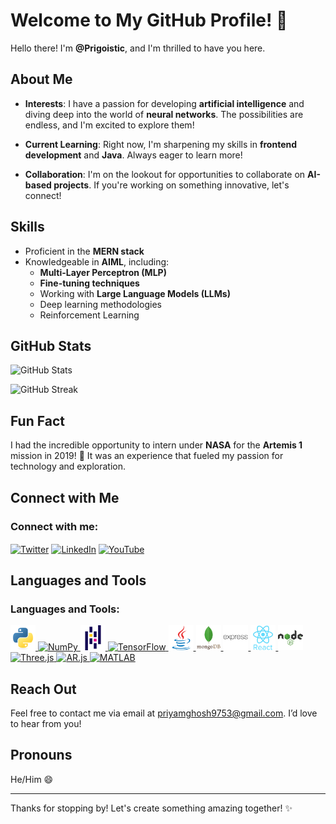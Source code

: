 # Welcome to My GitHub Profile! 👋

Hello there! I'm **@Prigoistic**, and I'm thrilled to have you here.

## About Me

- **Interests**: I have a passion for developing **artificial intelligence** and diving deep into the world of **neural networks**. The possibilities are endless, and I'm excited to explore them!

- **Current Learning**: Right now, I'm sharpening my skills in **frontend development** and **Java**. Always eager to learn more!

- **Collaboration**: I'm on the lookout for opportunities to collaborate on **AI-based projects**. If you're working on something innovative, let's connect!

## Skills

- Proficient in the **MERN stack**
- Knowledgeable in **AIML**, including:
  - **Multi-Layer Perceptron (MLP)**
  - **Fine-tuning techniques**
  - Working with **Large Language Models (LLMs)**
  - Deep learning methodologies
  - Reinforcement Learning

## GitHub Stats

![GitHub Stats](https://github-readme-stats.vercel.app/api?username=Prigoistic&show_icons=true&theme=radical)

![GitHub Streak](https://github-readme-streak-stats-eight.vercel.app?user=Prigoistic&theme=radical)


## Fun Fact

I had the incredible opportunity to intern under **NASA** for the **Artemis 1** mission in 2019! 🚀 It was an experience that fueled my passion for technology and exploration.

## Connect with Me

<h3 align="left">Connect with me:</h3>
<p align="left">
<a href="https://twitter.com/yourprofile" target="blank"><img align="center" src="https://cdn.jsdelivr.net/npm/simple-icons@3.0.1/icons/twitter.svg" alt="Twitter" height="30" width="40" /></a>
<a href="https://www.linkedin.com/in/priyam-ghosh-252076231/" target="blank"><img align="center" src="https://cdn.jsdelivr.net/npm/simple-icons@3.0.1/icons/linkedin.svg" alt="LinkedIn" height="30" width="40" /></a>
<a href="https://youtube.com/yourprofile" target="blank"><img align="center" src="https://cdn.jsdelivr.net/npm/simple-icons@3.0.1/icons/youtube.svg" alt="YouTube" height="30" width="40" /></a>
</p>

## Languages and Tools

<h3 align="left">Languages and Tools:</h3>
<p align="left">
  <a href="https://www.python.org" target="_blank" rel="noreferrer">
    <img src="https://raw.githubusercontent.com/devicons/devicon/master/icons/python/python-original.svg" alt="Python" width="40" height="40"/>
  </a>
  <a href="https://numpy.org/" target="_blank" rel="noreferrer">
    <img src="https://cdn.jsdelivr.net/gh/devicons/devicon/icons/numpy/numpy-original.svg" alt="NumPy" width="40" height="40"/>
  </a>
  <a href="https://pandas.pydata.org/" target="_blank" rel="noreferrer">
    <img src="https://raw.githubusercontent.com/devicons/devicon/2ae2a900d2f041da66e950e4d48052658d850630/icons/pandas/pandas-original.svg" alt="Pandas" width="40" height="40"/>
  </a>
  <a href="https://www.tensorflow.org" target="_blank" rel="noreferrer">
    <img src="https://www.vectorlogo.zone/logos/tensorflow/tensorflow-icon.svg" alt="TensorFlow" width="40" height="40"/>
  </a>
  <a href="https://www.java.com" target="_blank" rel="noreferrer">
    <img src="https://raw.githubusercontent.com/devicons/devicon/master/icons/java/java-original.svg" alt="Java" width="40" height="40"/>
  </a>
  <a href="https://www.mongodb.com/" target="_blank" rel="noreferrer">
    <img src="https://raw.githubusercontent.com/devicons/devicon/master/icons/mongodb/mongodb-original-wordmark.svg" alt="MongoDB" width="40" height="40"/>
  </a>
  <a href="https://expressjs.com" target="_blank" rel="noreferrer">
    <img src="https://raw.githubusercontent.com/devicons/devicon/master/icons/express/express-original-wordmark.svg" alt="Express" width="40" height="40"/>
  </a>
  <a href="https://reactjs.org/" target="_blank" rel="noreferrer">
    <img src="https://raw.githubusercontent.com/devicons/devicon/master/icons/react/react-original-wordmark.svg" alt="React" width="40" height="40"/>
  </a>
  <a href="https://nodejs.org" target="_blank" rel="noreferrer">
    <img src="https://raw.githubusercontent.com/devicons/devicon/master/icons/nodejs/nodejs-original-wordmark.svg" alt="Node.js" width="40" height="40"/>
  </a>
  <a href="https://threejs.org/" target="_blank" rel="noreferrer">
    <img src="https://global.discourse-cdn.com/standard17/uploads/threejs/original/2X/3/3f4a10e4b55e69a9e6d5e1d8c0e3c3a9b4c0f3e7d.png" alt="Three.js" width="40" height="40"/>
  </a>
  <a href="https://ar-js-org.github.io/AR.js-Docs/" target="_blank" rel="noreferrer">
    <img src="https://raw.githubusercontent.com/AR-js-org/AR.js/master/images/logo.png" alt="AR.js" width="40" height="40"/>
  </a>
  <a href="https://www.mathworks.com/products/matlab.html" target="_blank" rel="noreferrer">
    <img src="https://upload.wikimedia.org/wikipedia/commons/2/21/Matlab_Logo.png" alt="MATLAB" width="40" height="40"/>
  </a>
</p>

## Reach Out

Feel free to contact me via email at [priyamghosh9753@gmail.com](mailto:priyamghosh9753@gmail.com). I’d love to hear from you!

## Pronouns

He/Him 😄

---

Thanks for stopping by! Let's create something amazing together! ✨

<!---
Prigoistic/Prigoistic is a ✨ special ✨ repository because its `README.md` (this file) appears on your GitHub profile.
You can click the Preview link to take a look at your changes.
--->
